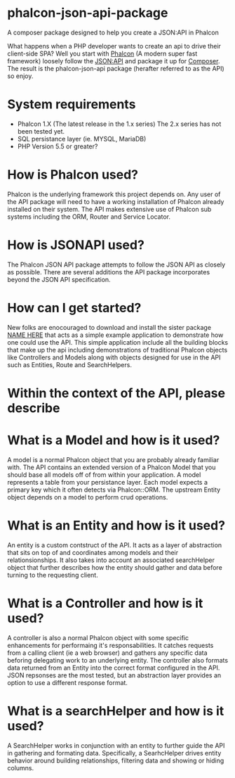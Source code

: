 # phalcon-json-api-package
A composer package designed to help you create a JSON:API in Phalcon


What happens when a PHP developer wants to create an api to drive their client-side SPA?  Well you start with [Phalcon](http://phalconphp.com/en/) (A modern super fast framework) loosely follow the [JSON:API](http://jsonapi.org/) and package it up for [Composer](https://getcomposer.org/).  The result is the phalcon-json-api package (herafter referred to as the API) so enjoy.

# System requirements
- Phalcon 1.X (The latest release in the 1.x series)  The 2.x series has not been tested yet.
- SQL persistance layer (ie. MYSQL, MariaDB)
- PHP Version 5.5 or greater?

# How is Phalcon used?
Phalcon is the underlying framework this project depends on.  Any user of the API package will need to have a working installation of Phalcon already installed on their system.  The API makes extensive use of Phalcon sub systems including the ORM, Router and Service Locator.

# How is JSONAPI used?
The Phalcon JSON API package attempts to follow the JSON API as closely as possible.  There are several additions the API package incorporates beyond the JSON API specification.

# How can I get started?
New folks are enocouraged to download and install the sister package [NAME HERE](http://LinkHere) that acts as a simple example application to demonstrate how one could use the API.  This simple application include all the building blocks that make up the api including demonstrations of traditional Phalcon objects like Controllers and Models along with objects designed for use in the API such as Entities, Route and SearchHelpers.

# Within the context of the API, please describe

# What is a Model and how is it used?
A model is a normal Phalcon object that you are probably already familiar with.  The API contains an extended version of a Phalcon Model that you should base all models off of from within your application.  A model represents a table from your persistance layer.  Each model expects a primary key which it often detects via Phalcon::ORM.  The upstream Entity object depends on a model to perform crud operations.

# What is an Entity and how is it used?
An entity is a custom contstruct of the API.  It acts as a layer of abstraction that sits on top of and coordinates among models and their relationsionships.  It also takes into account an associated searchHelper object that further describes how the entity should gather and data before turning to the requesting client.

# What is a Controller and how is it used?
A controller is also a normal Phalcon object with some specific enhancements for performaing it's responsabilities.  It catches requests from a calling client (ie a web browser) and gathers any specific data beforing delegating work to an underlying entity.  The controller also formats data returned from an Entity into the correct format configured in the API.  JSON repsonses are the most tested, but an abstraction layer provides an option to use a different response format.

# What is a searchHelper and how is it used?
A SearchHelper works in conjunction with an entity to further guide the API in gathering and formating data.  Specifically, a SearhcHelper drives entity behavior around building relationships, filtering data and showing or hiding columns.
